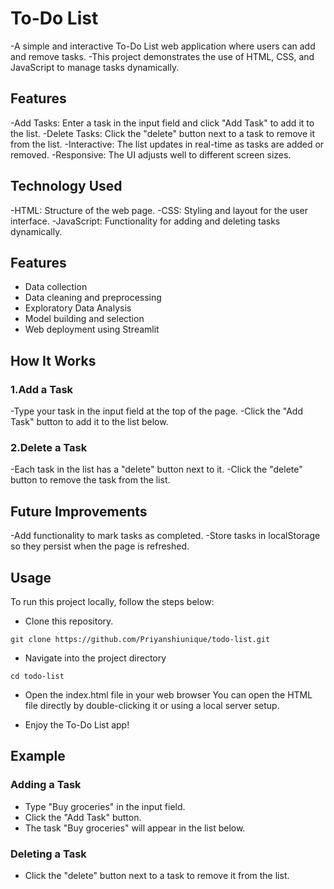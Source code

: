 # To-Do List


-A simple and interactive To-Do List web application where users can add and remove tasks. 
-This project demonstrates the use of HTML, CSS, and JavaScript to manage tasks dynamically.

## Features
-Add Tasks: Enter a task in the input field and click "Add Task" to add it to the list.
-Delete Tasks: Click the "delete" button next to a task to remove it from the list.
-Interactive: The list updates in real-time as tasks are added or removed.
-Responsive: The UI adjusts well to different screen sizes.

## Technology Used
-HTML: Structure of the web page.
-CSS: Styling and layout for the user interface.
-JavaScript: Functionality for adding and deleting tasks dynamically.


## Features
- Data collection
- Data cleaning and preprocessing
- Exploratory Data Analysis
- Model building and selection
- Web deployment using Streamlit

## How It Works

### 1.Add a Task
-Type your task in the input field at the top of the page.
-Click the "Add Task" button to add it to the list below.

### 2.Delete a Task
-Each task in the list has a "delete" button next to it.
-Click the "delete" button to remove the task from the list.




## Future Improvements
-Add functionality to mark tasks as completed.
-Store tasks in localStorage so they persist when the page is refreshed.


## Usage
To run this project locally, follow the steps below: 

+ Clone this repository.

```
git clone https://github.com/Priyanshiunique/todo-list.git

```
+ Navigate into the project directory
```
cd todo-list
```
+ Open the index.html file in your web browser
  You can open the HTML file directly by double-clicking it or using a local server setup.
  
+ Enjoy the To-Do List app!

## Example
### Adding a Task
- Type "Buy groceries" in the input field.
- Click the "Add Task" button.
- The task "Buy groceries" will appear in the list below.

### Deleting a Task
- Click the "delete" button next to a task to remove it from the list.




